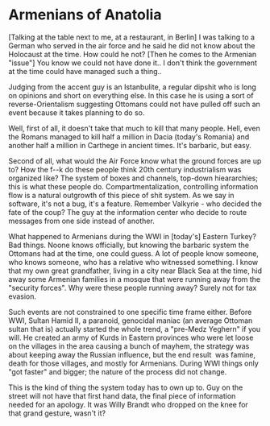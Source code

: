 # Armenians of Anatolia

[Talking at the table next to me, at a restaurant, in Berlin] I was
talking to a German who served in the air force and he said he did not
know about the Holocaust at the time. How could he not? [Then he comes
to the Armenian "issue"] You know we could not have done it.. I don't
think the government at the time could have managed such a thing..

Judging from the accent guy is an Istanbulite, a regular dipshit who
is long on opinions and short on everything else. In this case he is
using a sort of reverse-Orientalism suggesting Ottomans could not have
pulled off such an event because it takes planning to do so.

Well, first of all, it doesn't take that much to kill that many
people. Hell, even the Romans managed to kill half a million in Dacia
(today's Romania) and another half a million in Carthege in ancient
times. It's barbaric, but easy.

Second of all, what would the Air Force know what the ground forces
are up to? How the f--k do these people think 20th century
industrialism was organized like? The system of boxes and channels,
top-down hieararchies; this is what these people
do. Compartmentalization, controlling information flow is a natural
outgrowth of this piece of shit system. As we say in software, it's
not a bug, it's a feature. Remember Valkyrie - who decided the fate of
the coup? The guy at the information center who decide to route
messages from one side instead of another.

What happened to Armenians during the WWI in [today's] Eastern Turkey?
Bad things. Noone knows officially, but knowing the barbaric system
the Ottomans had at the time, one could guess. A lot of people know
someone, who knows someone, who has a relative who witnessed
something. I know that my own great grandfather, living in a city near
Black Sea at the time, hid away some Armenian families in a mosque
that were running away from the "security forces". Why were these
people running away? Surely not for tax evasion.

Such events are not constrained to one specific time frame
either. Before WWI, Sultan Hamid II, a paranoid, genocidal maniac (an
average Ottoman sultan that is) actually started the whole trend, a
"pre-Medz Yeghern" if you will. He created an army of Kurds in Eastern
provinces who were let loose on the villages in the area causing a
bunch of mayhem, the strategy was about keeping away the Russian
influence, but the end result  was famine, death for those villages,
and mostly for Armenians. During WWI things only "got faster" and
bigger; the nature of the process did not change. 

This is the kind of thing the system today has to own up to. Guy on
the street will not have that first hand data, the final piece of
information needed for an apology. It was Willy Brandt who dropped on
the knee for that grand gesture, wasn't it?


